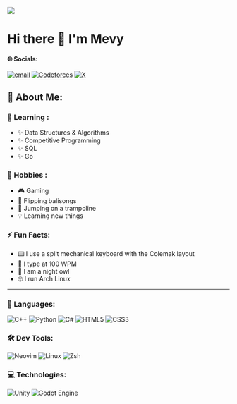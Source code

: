 ![](https://view-counter.tobyhagan.com/?user=MevyDev)

# Hi there 👋 I'm Mevy
#### 🌐 Socials:
[![email](https://img.shields.io/badge/Email-D14836?logo=gmail&logoColor=white)](mailto:mevydev@proton.me) [![Codeforces](https://img.shields.io/badge/Codeforces-445f9d?logo=Codeforces&logoColor=white)](https://codeforces.com/profile/Mevy) [![X](https://img.shields.io/badge/X-black.svg?logo=X&logoColor=white)](https://x.com/@mevydev)

## 💫 About Me:

### 🧠 Learning :
- ✨ Data Structures & Algorithms
- ✨ Competitive Programming
- ✨ SQL
- ✨ Go

### 🌟 Hobbies : 
- 🎮 Gaming
- 🔪 Flipping balisongs
- 🦘 Jumping on a trampoline
- 💡 Learning new things

### ⚡ Fun Facts:
- ⌨️ I use a split mechanical keyboard with the Colemak layout
- 💨 I type at 100 WPM
- 🌙 I am a night owl
- 🤓 I run Arch Linux

---

### 🧮 Languages:
![C++](https://img.shields.io/badge/c++-%2300599C.svg?style=for-the-badge&logo=c%2B%2B&logoColor=white) ![Python](https://img.shields.io/badge/python-3670A0?style=for-the-badge&logo=python&logoColor=ffdd54) ![C#](https://img.shields.io/badge/c%23-%23239120.svg?style=for-the-badge&logo=csharp&logoColor=white) ![HTML5](https://img.shields.io/badge/html5-%23E34F26.svg?style=for-the-badge&logo=html5&logoColor=white)  ![CSS3](https://img.shields.io/badge/css3-%231572B6.svg?style=for-the-badge&logo=css3&logoColor=white)
### 🛠️ Dev Tools:
![Neovim](https://img.shields.io/badge/Neovim-57A143?logo=neovim&logoColor=white&style=for-the-badge) ![Linux](https://img.shields.io/badge/Linux-FCC624?style=for-the-badge&logo=linux&logoColor=black) ![Zsh](https://img.shields.io/badge/Zsh-F15A24?style=for-the-badge&logo=Zsh&logoColor=white) 
### 💻 Technologies:
![Unity](https://img.shields.io/badge/unity-%23000000.svg?style=for-the-badge&logo=unity&logoColor=white) ![Godot Engine](https://img.shields.io/badge/GODOT-%23FFFFFF.svg?style=for-the-badge&logo=godot-engine) 
